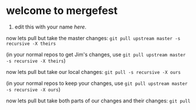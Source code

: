 # welcome to mergefest

1. edit this with your name *here*.

now lets pull but take the master changes: 
`git pull upstream master -s recursive -X theirs`

(in your normal repos to get Jim's changes, use `git pull upstream master -s recursive -X theirs`)

now lets pull but take our local changes: 
`git pull -s recursive -X ours`

(in your normal repos to keep your changes, use `git pull upstream master -s recursive -X ours`)

now lets pull but take both parts of our changes and their changes:
`git pull`
